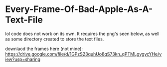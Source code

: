 # Every-Frame-Of-Bad-Apple-As-A-Text-File
lol
code does not work on its own. It requires the png's seen below, as well as some directory created to store the text files.

downlaod the frames here (not mine): https://drive.google.com/file/d/1GPzS23quhUo8qS73kn_qPTMLgvgycYHe/view?usp=sharing
